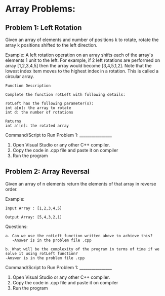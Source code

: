 # Array Problems:

## Problem 1: Left Rotation
Given an array of elements and number of positions k to rotate, 
rotate the array k positions shifted to the left direction.

Example:
    A left rotation operation on an array shifts each of the array's elements
    1 unit to the left. For example, if 2 left rotations are performed on array
    [1,2,3,4,5] then the array would become [3,4,5,1,2]. Note that the lowest 
    index item moves to the highest index in a rotation. 
    This is called a circular array.

    Function Description

    Complete the function rotLeft with following details:

    rotLeft has the following parameter(s):
    int a[n]: the array to rotate
    int d: the number of rotations

    Returns
    int a'[n]: the rotated array


Command/Script to Run Problem 1: ________________ 
1. Open Visual Studio or any other C++ compiler.
2. Copy the code in .cpp file and paste it on compiler
3. Run the program 

## Problem 2: Array Reversal
Given an array of n elements return the elements of that array in reverse order.

Example:

    Input Array : [1,2,3,4,5]

    Output Array: [5,4,3,2,1]

Questions:

    a. Can we use the rotLeft function written above to achieve this?
       -Answer is in the problem file .cpp

    b. What will be the complexity of the program in terms of time if we
    solve it using rotLeft function?
    -Answer is in the problem file .cpp



Command/Script to Run Problem 1: ________________ 
1. Open Visual Studio or any other C++ compiler.
2. Copy the code in .cpp file and paste it on compiler
3. Run the program 
